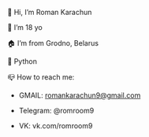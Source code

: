 👋 Hi, I’m Roman Karachun

📅 I’m 18 yo

🏠 I’m from Grodno, Belarus

💙 Python

📪 How to reach me: 
- GMAIL: romankarachun9@gmail.com

- Telegram: @romroom9

- VK: vk.com/romroom9
